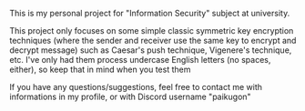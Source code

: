 This is my personal project for "Information Security" subject at university.

This project only focuses on some simple classic symmetric key encryption techniques (where the sender and receiver use the same key to encrypt and decrypt message) such as Caesar's push technique, Vigenere's technique, etc.
I've only had them process undercase English letters (no spaces, either), so keep that in mind when you test them

If you have any questions/suggestions, feel free to contact me with informations in my profile, or with Discord username "paikugon"
